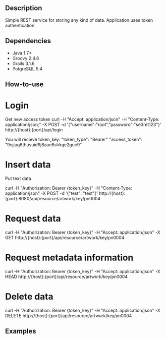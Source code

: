 ## Description
Simple REST service for storing any kind of data. Application uses token authentication.

## Dependencies
* Java 1.7+
* Groovy 2.4.6
* Grails 3.1.6
* PotgreSQL 9.4

## How-to-use

# Login
Get new access token
curl -H "Accept: application/json" -H "Content-Type: application/json;" -X POST -d '{"username":"root","password":"se3ret123"}' http://{host}:{port}/api/login

You will recieve token_key:
"token_type": "Bearer"
"access_token": "9ojjug6thusuid9j8aue8slrkge2guc9"

# Insert data
Put text data

curl -H "Authorization: Bearer {token_key}" -H "Content-Type: application/json" -X POST -d '{"test": "test"}' http://{host}:{port}:8080/api/resource/artwork/key/pn0004

# Request data
curl -H "Authorization: Bearer {token_key}" -H "Accept: application/json" -X GET http://{host}:{port}/api/resource/artwork/key/pn0004

# Request metadata information
curl -H "Authorization: Bearer {token_key}" -H "Accept: application/json" -X HEAD http://{host}:{port}/api/resource/artwork/key/pn0004

# Delete data
curl -H "Authorization: Bearer {token_key}" -H "Accept: application/json" -X DELETE http://{host}:{port}/api/resource/artwork/key/pn0004

## Examples

